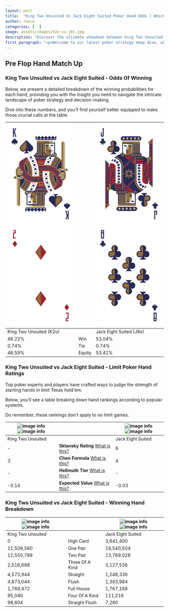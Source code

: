 ```yaml
---
layout: post
title:  "King Two Unsuited Vs Jack Eight Suited Poker Hand Odds | Which Is The Better Hand In Poker? A Complete Guide"
author: reece
categories: [  ]
image: assets/images/k2o-vs-j8s.jpg
description: "Discover the ultimate showdown between King Two Unsuited and Jack Eight Suited in poker! Uncover the odds, strategies, and scenarios where one hand triumphs over the other. Get ready to up your poker game with this thrilling analysis."
first_paragraph: "<p>Welcome to our latest poker strategy deep dive, where we're pitting two distinct hands against each other in a high-stakes showdown: King Two Unsuited vs Jack Eight Suited.</p><p>In the dynamic world of poker, every decision counts, and knowing which hand holds the upper hand is key to your success at the table.</p><p>In this article, we'll dissect these two hands, explore the scenarios where one dominates the other, and equip you with the knowledge to make strategic choices that can tip the odds in your favor.</p><p>Get ready to unravel the intriguing dynamics of these poker hands and elevate your game to new heights.</p>"
---
```




[comment]: # (sp0)

## Pre Flop Hand Match Up

<div class="table hand-ratings" markdown="1"> 



### King Two Unsuited vs Jack Eight Suited - Odds Of Winning

Below, we present a detailed breakdown of the winning probabilities for each hand, providing you with the insight you need to navigate the intricate landscape of poker strategy and decision-making. 

Dive into these numbers, and you'll find yourself better equipped to make those crucial calls at the table.


    
| ![image info](assets/images/hand1/k.png) ![image info](assets/images/hand1/2o.png) |  | ![image info](assets/images/hand2/j.png) ![image info](assets/images/hand2/8.png) |
| -------- | -------- | -------- |
| King Two Unsuited (K2o) |  | Jack Eight Suited (J8s) |
| 46.22% | Win | 53.04% |
| 0.74% | Tie | 0.74% |
| 46.59% | Equity | 53.41% |




[comment]: # (sp1)



### King Two Unsuited vs Jack Eight Suited - Limit Poker Hand Ratings

Top poker experts and players have crafted ways to judge the strength of starting hands in limit Texas hold'em. 

Below, you'll see a table breaking down hand rankings according to popular systems. 

Do remember, these rankings don't apply to no limit games.


    
| ![image info](https://www.riverpairs.com/assets/images/hand1/k.png) ![image info](https://www.riverpairs.com/assets/images/hand1/2o.png) |  | ![image info](https://www.riverpairs.com/assets/images/hand2/j.png) ![image info](https://www.riverpairs.com/assets/images/hand2/8.png) |
| -------- | -------- | -------- |
| King Two Unsuited |  | Jack Eight Suited |
| - | **Sklansky Rating** [What is this?](/sklansky-rating-explained) | 6 |
| 3 | **Chen Formula** [What is this?](/chen-formula-explained) | 4 |
| - | **Hellmuth Tier** [What is this?](/Hellmuth-tier-explained) | - |
| -0.14 | **Expected Value** [What is this?](/expected-value-explained) | -0.03 |




[comment]: # (sp2)



### King Two Unsuited vs Jack Eight Suited - Winning Hand Breakdown


    
| ![image info](https://www.riverpairs.com/assets/images/hand1/k.png) ![image info](https://www.riverpairs.com/assets/images/hand1/2o.png) |  | ![image info](https://www.riverpairs.com/assets/images/hand2/j.png) ![image info](https://www.riverpairs.com/assets/images/hand2/8.png) |
| -------- | -------- | -------- |
| King Two Unsuited |  | Jack Eight Suited |
| 0 | High Card | 3,641,400 |
| 11,509,560 | One Pair | 18,540,504 |
| 12,550,788 | Two Pair | 13,769,028 |
| 2,516,688 | Three Of A Kind | 3,127,536 |
| 4,573,944 | Straight | 1,248,336 |
| 4,873,044 | Flush | 1,383,984 |
| 1,769,472 | Full House | 1,767,168 |
| 95,040 | Four Of A Kind | 111,216 |
| 98,604 | Straight Flush | 7,260 |




[comment]: # (sp3)



</div>

[comment]: # (sp4)



[comment]: # (sp5)

